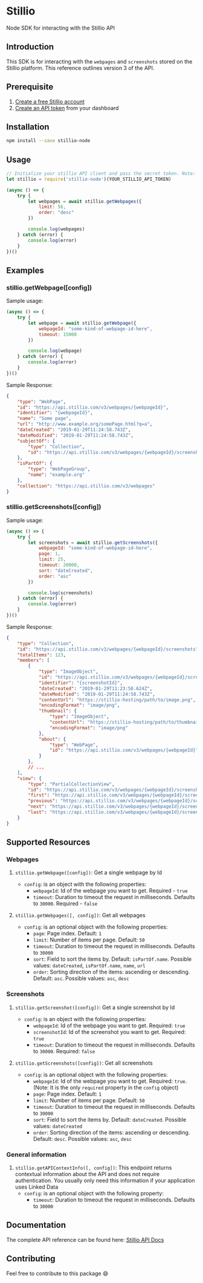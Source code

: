 # Stillio

Node SDK for interacting with the Stillio API

## Introduction

This SDK is for interacting with the `webpages` and `screenshots` stored on the Stillio platform. This reference outlines version 3 of the API.

## Prerequisite

1. [Create a free Stillio account](https://app.stillio.com/register)
2. [Create an API token](https://app.stillio.com/settings#/api) from your dashboard

## Installation

```bash
npm install --save stillio-node
```

## Usage

```js
// Initialize your stillio API client and pass the secret token. Note: Store this key in an env variable when in production environment
let stillio = require('stillio-node')(YOUR_STILLIO_API_TOKEN)

(async () => {
    try {
        let webpages = await stillio.getWebpages({
            limit: 56,
            order: "desc"
        })

        console.log(webpages)
    } catch (error) {
        console.log(error)
    }
})()
```

## Examples

### stillio.getWebpage([config])

Sample usage:
```js
(async () => {
    try {
        let webpage = await stillio.getWebpage({
            webpageId: "some-kind-of-webpage-id-here",
            timeout: 15000
        })

        console.log(webpage)
    } catch (error) {
        console.log(error)
    }
})()
```

Sample Response:
```json
{
    "type": "WebPage",
    "id": "https://api.stillio.com/v3/webpages/{webpageId}",
    "identifier": "{webpageId}",
    "name": "Some page",
    "url": "http://www.example.org/somePage.html?q=a",
    "dateCreated": "2019-01-29T11:24:58.743Z",
    "dateModified": "2019-01-29T11:24:58.743Z",
    "subjectOf": {
        "type": "Collection",
        "id": "https://api.stillio.com/v3/webpages/{webpageId}/screenshots"
    },
    "isPartOf": {
        "type": "WebPageGroup",
        "name": "example.org"
    },
    "collection": "https://api.stillio.com/v3/webpages"
}
```

### stillio.getScreenshots([config])

Sample usage:
```js
(async () => {
    try {
        let screenshots = await stillio.getScreenshots({
            webpageId: "some-kind-of-webpage-id-here",
            page: 1,
            limit: 25,
            timeout: 20000,
            sort: "dateCreated",
            order: "asc"
        })

        console.log(screenshots)
    } catch (error) {
        console.log(error)
    }
})()
```

Sample Response:
```json
{
    "type": "Collection",
    "id": "https://api.stillio.com/v3/webpages/{webpageId}/screenshots",
    "totalItems": 123,
    "members": [
        {
            "type": "ImageObject",
            "id": "https://api.stillio.com/v3/webpages/{webpageId}/screenshots/{screenshotId}",
            "identifier": "{screenshotId}",
            "dateCreated": "2019-01-29T11:23:58.624Z",
            "dateModified": "2019-01-29T11:24:58.743Z",
            "contentUrl": "https://stillio-hosting/path/to/image.png",
            "encodingFormat": "image/png",
            "thumbnail": {
                "type": "ImageObject",
                "contentUrl": "https://stillio-hosting/path/to/thumbnail.png",
                "encodingFormat": "image/png"
            },
            "about": {
                "type": "WebPage",
                "id": "https://api.stillio.com/v3/webpages/{webpageId}"
            }
        },
        // ...
    ],
    "view": {
        "type": "PartialCollectionView",
        "id": "https://api.stillio.com/v3/webpages/{webpageId}/screenshots?page=3",
        "first": "https://api.stillio.com/v3/webpages/{webpageId}/screenshots?page=1",
        "previous": "https://api.stillio.com/v3/webpages/{webpageId}/screenshots?page=2",
        "next": "https://api.stillio.com/v3/webpages/{webpageId}/screenshots?page=4",
        "last": "https://api.stillio.com/v3/webpages/{webpageId}/screenshots?page=15"
    }
}
```

## Supported Resources

### Webpages

1. `stillio.getWebpage([config])`: Get a single webpage by Id
    - `config`: is an object with the following properties:
        - `webpageId`: Id of the webpage you want to get. Required - `true`
        - `timeout`: Duration to timeout the request in milliseconds. Defaults to `30000`. Required - `false`

2. `stillio.getWebpages([, config])`: Get all webpages
    - `config`: is an optional object with the following properties:
        - `page`:  Page index. Default: `1`
        - `limit`:  Number of items per page. Default: `50`
        - `timeout`: Duration to timeout the request in milliseconds. Defaults to `30000`
        - `sort`: Field to sort the items by. Default: `isPartOf.name`. Possible values: `dateCreated`, `isPartOf.name`, `name`, `url`
        - `order`: Sorting direction of the items: ascending or descending. Default: `asc`. Possible values: `asc`, `desc`

### Screenshots

1. `stillio.getScreenshot([config])`: Get a single screenshot by Id
    - `config`: is an object with the following properties:
        - `webpageId`: Id of the webpage you want to get. Required: `true`
        - `screenshotId`: Id of the screenshot you want to get. Required: `true`
        - `timeout`: Duration to timeout the request in milliseconds. Defaults to `30000`. Required: `false`

2. `stillio.getScreenshots([config])`: Get all screenshots
    - `config`: is an optional object with the following properties:
        - `webpageId`: Id of the webpage you want to get. Required: `true`. (Note: It is the only `required` property in the `config` object)
        - `page`:  Page index. Default: `1`
        - `limit`:  Number of items per page. Default: `50`
        - `timeout`: Duration to timeout the request in milliseconds. Defaults to `30000`
        - `sort`: Field to sort the items by. Default: `dateCreated`. Possible values: `dateCreated`
        - `order`: Sorting direction of the items: ascending or descending. Default: `desc`. Possible values: `asc`, `desc`

### General information

1. `stillio.getAPIContextInfo([, config])`: This endpoint returns contextual information about the API and does not require authentication. You usually only need this information if your application uses Linked Data
    - `config`: is an optional object with the following property:
        - `timeout`: Duration to timeout the request in milliseconds. Defaults to `30000`

## Documentation

The complete API reference can be found here: [Stillio API Docs](https://api.stillio.com/v3/docs/api.html)

## Contributing

Feel free to contribute to this package :smile: